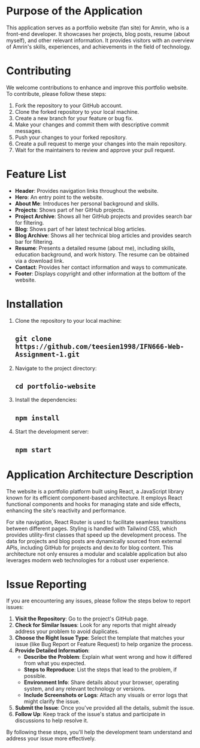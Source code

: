 # Purpose of the Application

This application serves as a portfolio website (fan site) for Amrin, who is a front-end developer. It showcases her projects, blog posts, resume (about myself), and other relevant information. It provides visitors with an overview of Amrin's skills, experiences, and achievements in the field of technology.

# Contributing

We welcome contributions to enhance and improve this portfolio website. To contribute, please follow these steps:

1. Fork the repository to your GitHub account.
2. Clone the forked repository to your local machine.
3. Create a new branch for your feature or bug fix.
4. Make your changes and commit them with descriptive commit messages.
5. Push your changes to your forked repository.
6. Create a pull request to merge your changes into the main repository.
7. Wait for the maintainers to review and approve your pull request.

# Feature List

- **Header**: Provides navigation links throughout the website.
- **Hero**: An entry point to the website.
- **About Me**: Introduces her personal background and skills.
- **Projects**: Shows part of her GitHub projects.
- **Project Archive**: Shows all her GitHub projects and provides search bar for filtering.
- **Blog**: Shows part of her latest technical blog articles.
- **Blog Archive**: Shows all her technical blog articles and provides search bar for filtering.
- **Resume**: Presents a detailed resume (about me), including skills, education background, and work history. The resume can be obtained via a download link.
- **Contact**: Provides her contact information and ways to communicate.
- **Footer**: Displays copyright and other information at the bottom of the website.

# Installation

1. Clone the repository to your local machine:

   ## `git clone https://github.com/teesien1998/IFN666-Web-Assignment-1.git`

2. Navigate to the project directory:

   ## `cd portfolio-website`

3. Install the dependencies:

   ## `npm install`

4. Start the development server:
   ## `npm start`

# Application Architecture Description

The website is a portfolio platform built using React, a JavaScript library known for its efficient component-based architecture. It employs React functional components and hooks for managing state and side effects, enhancing the site's reactivity and performance.

For site navigation, React Router is used to facilitate seamless transitions between different pages. Styling is handled with Tailwind CSS, which provides utility-first classes that speed up the development process. The data for projects and blog posts are dynamically sourced from external APIs, including GitHub for projects and dev.to for blog content. This architecture not only ensures a modular and scalable application but also leverages modern web technologies for a robust user experience.

# Issue Reporting

If you are encountering any issues, please follow the steps below to report issues:

1. **Visit the Repository**: Go to the project's GitHub page.
2. **Check for Similar Issues**: Look for any reports that might already address your problem to avoid duplicates.
3. **Choose the Right Issue Type**: Select the template that matches your issue (like Bug Report or Feature Request) to help organize the process.
4. **Provide Detailed Information**:
   - **Describe the Problem**: Explain what went wrong and how it differed from what you expected.
   - **Steps to Reproduce**: List the steps that lead to the problem, if possible.
   - **Environment Info**: Share details about your browser, operating system, and any relevant technology or versions.
   - **Include Screenshots or Logs**: Attach any visuals or error logs that might clarify the issue.
5. **Submit the Issue**: Once you've provided all the details, submit the issue.
6. **Follow Up**: Keep track of the issue's status and participate in discussions to help resolve it.

By following these steps, you'll help the development team understand and address your issue more effectively.
